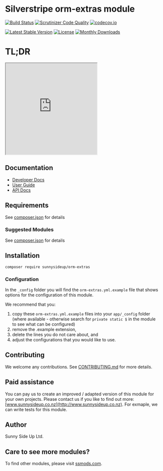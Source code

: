 # Silverstripe orm-extras module
[![Build Status](https://travis-ci.org/sunnysideup/silverstripe-orm-extras.svg?branch=master)](https://travis-ci.org/sunnysideup/silverstripe-orm-extras)
[![Scrutinizer Code Quality](https://scrutinizer-ci.com/g/sunnysideup/silverstripe-orm-extras/badges/quality-score.png?b=master)](https://scrutinizer-ci.com/g/sunnysideup/silverstripe-orm-extras/?branch=master)
[![codecov.io](https://codecov.io/github/sunnysideup/silverstripe-orm-extras/coverage.svg?branch=master)](https://codecov.io/github/sunnysideup/silverstripe-orm-extras?branch=master)

[![Latest Stable Version](https://poser.pugx.org/sunnysideup/orm-extras/version)](https://packagist.org/packages/sunnysideup/orm-extras)
[![License](https://poser.pugx.org/sunnysideup/orm-extras/license)](https://packagist.org/packages/sunnysideup/orm-extras)
[![Monthly Downloads](https://poser.pugx.org/sunnysideup/orm-extras/d/monthly)](https://packagist.org/packages/sunnysideup/orm-extras)

# TL;DR
<iframe src="https://github.com/sunnysideup/silverstripe-orm-extras/blob/master/docs/en/INDEX.md" height="300"></iframe>

## Documentation



 * [Developer Docs](docs/en/INDEX.md)
 * [User Guide](docs/en/userguide.md)
 * [API Docs](http://docs.ssmods.com/sunnysideup/orm-extras/classes.xhtml)


## Requirements



See [composer.json](composer.json) for details


### Suggested Modules



See [composer.json](composer.json) for details


## Installation


```
composer require sunnysideup/orm-extras
```

### Configuration



In the `_config` folder you will find the `orm-extras.yml.example`
file that shows options for the configuration of this module.

We recommend that you:

  1. copy these `orm-extras.yml.example` files into your
`app/_config` folder (where available - otherwise search for `private static $` in the module to see what can be configured)
  2. remove the .example extension,
  3. delete the lines you do not care about, and
  4. adjust the configurations that you would like to use.


## Contributing



We welcome any contributions. See [CONTRIBUTING.md](CONTRIBUTING.md) for more details.

## Paid assistance



You can pay us to create an improved / adapted version of this module for your own projects.  Please contact us if you like to find out more: [www.sunnysideup.co.nz](http://www.sunnysideup.co.nz).  For exmaple, we can write tests for this module.  

## Author



Sunny Side Up Ltd.


## Care to see more modules?

To find other modules, please visit [ssmods.com](http://ssmods.com/).
